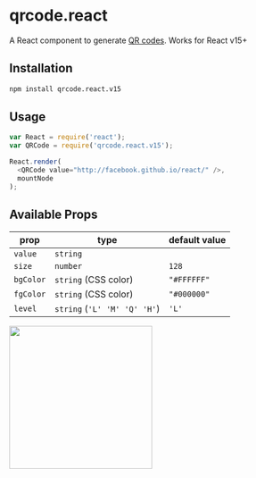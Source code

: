 # qrcode.react

A React component to generate [QR codes](http://en.wikipedia.org/wiki/QR_code).
Works for React v15+
## Installation

```sh
npm install qrcode.react.v15
```

## Usage

```js
var React = require('react');
var QRCode = require('qrcode.react.v15');

React.render(
  <QRCode value="http://facebook.github.io/react/" />,
  mountNode
);
```

## Available Props

prop      | type                 | default value
----------|----------------------|--------------
`value`   | `string`             |
`size`    | `number`             | `128`
`bgColor` | `string` (CSS color) | `"#FFFFFF"`
`fgColor` | `string` (CSS color) | `"#000000"`
`level`   | `string` (`'L' 'M' 'Q' 'H'`)            | `'L'`

<img src="qrcode.png" height="256" width="256">
